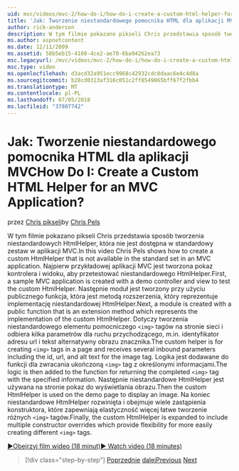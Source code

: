 ```yaml
---
uid: mvc/videos/mvc-2/how-do-i/how-do-i-create-a-custom-html-helper-for-an-mvc-application
title: 'Jak: Tworzenie niestandardowego pomocnika HTML dla aplikacji MVC | Microsoft Docs'
author: rick-anderson
description: W tym filmie pokazano pikseli Chris przedstawia sposób tworzenia niestandardowych HtmlHelper, która nie jest dostępna w standardowy zestaw w aplikacji MVC. Pierwszy, aplika MVC przykładowe...
ms.author: aspnetcontent
ms.date: 12/11/2009
ms.assetid: 58b5eb15-4160-4ce2-ae70-6ba94262ea73
msc.legacyurl: /mvc/videos/mvc-2/how-do-i/how-do-i-create-a-custom-html-helper-for-an-mvc-application
msc.type: video
ms.openlocfilehash: d3acd32a951ecc9968c42932cdc0daac6e4c4d8a
ms.sourcegitcommit: b28cd0313af316c051c2ff8549865bff67f2fbb4
ms.translationtype: MT
ms.contentlocale: pl-PL
ms.lasthandoff: 07/05/2018
ms.locfileid: "37807742"
---
```

<a name="how-do-i-create-a-custom-html-helper-for-an-mvc-application"></a><span data-ttu-id="98ee7-105">Jak: Tworzenie niestandardowego pomocnika HTML dla aplikacji MVC</span><span class="sxs-lookup"><span data-stu-id="98ee7-105">How Do I: Create a Custom HTML Helper for an MVC Application?</span></span>
====================
<span data-ttu-id="98ee7-106">przez [Chris pikseli](https://twitter.com/chrispels)</span><span class="sxs-lookup"><span data-stu-id="98ee7-106">by [Chris Pels](https://twitter.com/chrispels)</span></span>

<span data-ttu-id="98ee7-107">W tym filmie pokazano pikseli Chris przedstawia sposób tworzenia niestandardowych HtmlHelper, która nie jest dostępna w standardowy zestaw w aplikacji MVC.</span><span class="sxs-lookup"><span data-stu-id="98ee7-107">In this video Chris Pels shows how to create a custom HtmlHelper that is not available in the standard set in an MVC application.</span></span> <span data-ttu-id="98ee7-108">Najpierw przykładowej aplikacji MVC jest tworzona pokaz kontrolera i widoku, aby przetestować niestandardowego HtmlHelper.</span><span class="sxs-lookup"><span data-stu-id="98ee7-108">First, a sample MVC application is created with a demo controller and view to test the custom HtmlHelper.</span></span> <span data-ttu-id="98ee7-109">Następnie moduł jest tworzony przy użyciu publicznego funkcja, która jest metodą rozszerzenia, który reprezentuje implementację niestandardowej HtmlHelper.</span><span class="sxs-lookup"><span data-stu-id="98ee7-109">Next, a module is created with a public function that is an extension method which represents the implementation of the custom HtmlHelper.</span></span> <span data-ttu-id="98ee7-110">Dotyczy tworzenia niestandardowego elementu pomocniczego `<img>` tagów na stronie sieci i odbiera kilka parametrów dla ruchu przychodzącego, m.in. identyfikator adresu url i tekst alternatywny obrazu znacznika.</span><span class="sxs-lookup"><span data-stu-id="98ee7-110">The custom helper is for creating `<img>` tags in a page and receives several inbound parameters including the id, url, and alt text for the image tag.</span></span> <span data-ttu-id="98ee7-111">Logika jest dodawane do funkcji dla zwracania ukończoną `<img>` tag z określonymi informacjami.</span><span class="sxs-lookup"><span data-stu-id="98ee7-111">The logic is then added to the function for returning the completed `<img>` tag with the specified information.</span></span> <span data-ttu-id="98ee7-112">Następnie niestandardowe HtmlHelper jest używana na stronie pokaz do wyświetlania obrazu.</span><span class="sxs-lookup"><span data-stu-id="98ee7-112">Then the custom HtmlHelper is used on the demo page to display an image.</span></span> <span data-ttu-id="98ee7-113">Na koniec niestandardowe HtmlHelper rozwinięta i obejmuje wiele zastąpienia konstruktora, które zapewniają elastyczność więcej łatwe tworzenie różnych `<img>` tagów.</span><span class="sxs-lookup"><span data-stu-id="98ee7-113">Finally, the custom HtmlHelper is expanded to include multiple constructor overrides which provide flexibility for more easily creating different `<img>` tags.</span></span>

[<span data-ttu-id="98ee7-114">&#9654;Obejrzyj film wideo (18 minut)</span><span class="sxs-lookup"><span data-stu-id="98ee7-114">&#9654; Watch video (18 minutes)</span></span>](https://channel9.msdn.com/Blogs/ASP-NET-Site-Videos/how-do-i-create-a-custom-html-helper-for-an-mvc-application)

> [!div class="step-by-step"]
> <span data-ttu-id="98ee7-115">[Poprzednie](how-do-i-implement-view-models-to-manage-data-for-aspnet-mvc-views.md)
> [dalej](how-do-i-work-with-model-binders-in-an-mvc-application.md)</span><span class="sxs-lookup"><span data-stu-id="98ee7-115">[Previous](how-do-i-implement-view-models-to-manage-data-for-aspnet-mvc-views.md)
[Next](how-do-i-work-with-model-binders-in-an-mvc-application.md)</span></span>
